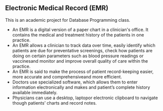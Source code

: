 Electronic Medical Record (EMR)
---------------------------------

This is an academic project for Database Programming class.


- An EMR is a digital version of a paper chart in a clinician's office. It contains the medical and treatment history of the patients in one practice. 
- An EMR allows a clinician to track data over time, easily identify which patients are due for preventative screenings, check how patients are doing on certain parameters such as blood pressure readings or vaccinesand monitor and improve overall quality of care within the practice.
- An EMR is said to make the process of patient record-keeping easier, more accurate and comprehensiveand more efficient. 
- Doctors use specialized software, which allows them to enter information electronically and makes and patient’s complete history available immediately. 
- Physicians can use a desktop, laptopor electronic clipboard to navigate though patients’ charts and record notes.